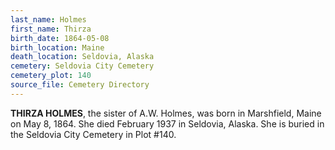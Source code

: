 ```yaml
---
last_name: Holmes
first_name: Thirza
birth_date: 1864-05-08
birth_location: Maine
death_location: Seldovia, Alaska
cemetery: Seldovia City Cemetery
cemetery_plot: 140
source_file: Cemetery Directory
---
```

**THIRZA HOLMES**, the sister of A.W. Holmes, was born in Marshfield, Maine on May 8, 1864. She died February 1937 in Seldovia, Alaska.  She is buried in the Seldovia City Cemetery in Plot #140.  

